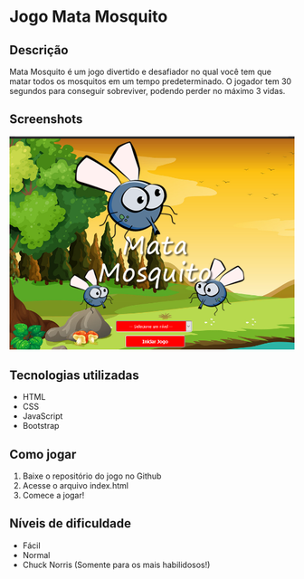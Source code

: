 # Jogo Mata Mosquito

## Descrição

Mata Mosquito é um jogo divertido e desafiador no qual você tem que matar todos os mosquitos em um tempo predeterminado. O jogador tem 30 segundos para conseguir sobreviver, podendo perder no máximo 3 vidas. 

## Screenshots

![Screenshot do jogo](/img/cZK8XOP.png)

## Tecnologias utilizadas
- HTML
- CSS
- JavaScript
- Bootstrap

## Como jogar

1. Baixe o repositório do jogo no Github
2. Acesse o arquivo index.html
3. Comece a jogar!

## Níveis de dificuldade
- Fácil
- Normal
- Chuck Norris (Somente para os mais habilidosos!)
